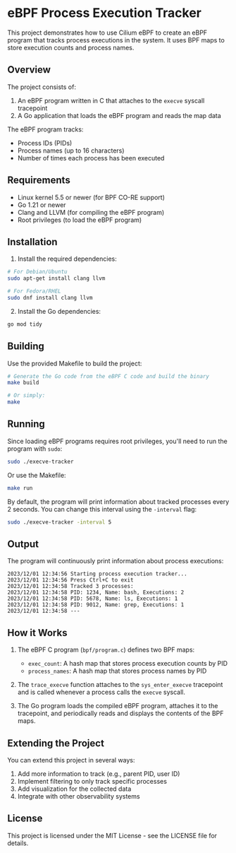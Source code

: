 # eBPF Process Execution Tracker

This project demonstrates how to use Cilium eBPF to create an eBPF program that tracks process executions in the system. It uses BPF maps to store execution counts and process names.

## Overview

The project consists of:

1. An eBPF program written in C that attaches to the `execve` syscall tracepoint
2. A Go application that loads the eBPF program and reads the map data

The eBPF program tracks:
- Process IDs (PIDs)
- Process names (up to 16 characters)
- Number of times each process has been executed

## Requirements

- Linux kernel 5.5 or newer (for BPF CO-RE support)
- Go 1.21 or newer
- Clang and LLVM (for compiling the eBPF program)
- Root privileges (to load the eBPF program)

## Installation

1. Install the required dependencies:

```bash
# For Debian/Ubuntu
sudo apt-get install clang llvm

# For Fedora/RHEL
sudo dnf install clang llvm
```

2. Install the Go dependencies:

```bash
go mod tidy
```

## Building

Use the provided Makefile to build the project:

```bash
# Generate the Go code from the eBPF C code and build the binary
make build

# Or simply:
make
```

## Running

Since loading eBPF programs requires root privileges, you'll need to run the program with `sudo`:

```bash
sudo ./execve-tracker
```

Or use the Makefile:

```bash
make run
```

By default, the program will print information about tracked processes every 2 seconds. You can change this interval using the `-interval` flag:

```bash
sudo ./execve-tracker -interval 5
```

## Output

The program will continuously print information about process executions:

```
2023/12/01 12:34:56 Starting process execution tracker...
2023/12/01 12:34:56 Press Ctrl+C to exit
2023/12/01 12:34:58 Tracked 3 processes:
2023/12/01 12:34:58 PID: 1234, Name: bash, Executions: 2
2023/12/01 12:34:58 PID: 5678, Name: ls, Executions: 1
2023/12/01 12:34:58 PID: 9012, Name: grep, Executions: 1
2023/12/01 12:34:58 ---
```

## How it Works

1. The eBPF C program (`bpf/program.c`) defines two BPF maps:
   - `exec_count`: A hash map that stores process execution counts by PID
   - `process_names`: A hash map that stores process names by PID

2. The `trace_execve` function attaches to the `sys_enter_execve` tracepoint and is called whenever a process calls the `execve` syscall.

3. The Go program loads the compiled eBPF program, attaches it to the tracepoint, and periodically reads and displays the contents of the BPF maps.

## Extending the Project

You can extend this project in several ways:

1. Add more information to track (e.g., parent PID, user ID)
2. Implement filtering to only track specific processes
3. Add visualization for the collected data
4. Integrate with other observability systems

## License

This project is licensed under the MIT License - see the LICENSE file for details.